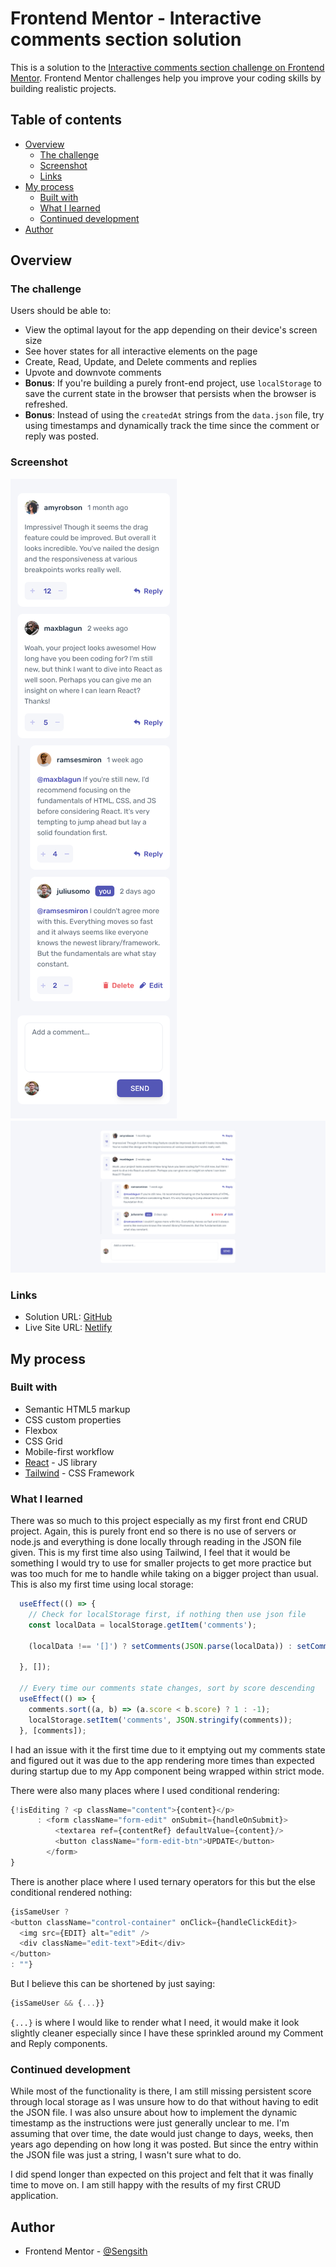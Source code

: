 # Frontend Mentor - Interactive comments section solution

This is a solution to the [Interactive comments section challenge on Frontend Mentor](https://www.frontendmentor.io/challenges/interactive-comments-section-iG1RugEG9). Frontend Mentor challenges help you improve your coding skills by building realistic projects. 

## Table of contents

- [Overview](#overview)
  - [The challenge](#the-challenge)
  - [Screenshot](#screenshot)
  - [Links](#links)
- [My process](#my-process)
  - [Built with](#built-with)
  - [What I learned](#what-i-learned)
  - [Continued development](#continued-development)
- [Author](#author)

## Overview

### The challenge

Users should be able to:

- View the optimal layout for the app depending on their device's screen size
- See hover states for all interactive elements on the page
- Create, Read, Update, and Delete comments and replies
- Upvote and downvote comments
- **Bonus**: If you're building a purely front-end project, use `localStorage` to save the current state in the browser that persists when the browser is refreshed.
- **Bonus**: Instead of using the `createdAt` strings from the `data.json` file, try using timestamps and dynamically track the time since the comment or reply was posted.

### Screenshot

![](./screenshot.png)
![](./screenshot2.png)

### Links

- Solution URL: [GitHub](https://github.com/Sengsith/interactive-comments-section)
- Live Site URL: [Netlify](https://sprightly-dragon-bbf601.netlify.app/)

## My process

### Built with

- Semantic HTML5 markup
- CSS custom properties
- Flexbox
- CSS Grid
- Mobile-first workflow
- [React](https://reactjs.org/) - JS library
- [Tailwind](https://tailwindcss.com/) - CSS Framework

### What I learned

There was so much to this project especially as my first front end CRUD project. Again, this is purely front end so there is no use of servers or node.js and everything is done locally through reading in the JSON file given. This is my first time also using Tailwind, I feel that it would be something I would try to use for smaller projects to get more practice but was too much for me to handle while taking on a bigger project than usual. This is also my first time using local storage:

```js
  useEffect(() => {
    // Check for localStorage first, if nothing then use json file
    const localData = localStorage.getItem('comments');

    (localData !== '[]') ? setComments(JSON.parse(localData)) : setComments(data.comments.sort((a, b) => (a.score < b.score) ? 1 : -1));

  }, []);

  // Every time our comments state changes, sort by score descending
  useEffect(() => {
    comments.sort((a, b) => (a.score < b.score) ? 1 : -1);
    localStorage.setItem('comments', JSON.stringify(comments));
  }, [comments]);
  ```

  I had an issue with it the first time due to it emptying out my comments state and figured out it was due to the app rendering more times than expected during startup due to my App component being wrapped within strict mode.

  There were also many places where I used conditional rendering:

  ```js
  {!isEditing ? <p className="content">{content}</p> 
        : <form className="form-edit" onSubmit={handleOnSubmit}>
            <textarea ref={contentRef} defaultValue={content}/>
            <button className="form-edit-btn">UPDATE</button>
          </form>
  }
  ```

  There is another place where I used ternary operators for this but the else conditional rendered nothing:
  ```js
  {isSameUser ?
  <button className="control-container" onClick={handleClickEdit}>
    <img src={EDIT} alt="edit" />
    <div className="edit-text">Edit</div>
  </button>
  : ""}
  ```
  But I believe this can be shortened by just saying:
  ```js
  {isSameUser && {...}}
  ```
  ```{...}``` is where I would like to render what I need, it would make it look slightly cleaner especially since I have these sprinkled around my Comment and Reply components.

### Continued development

While most of the functionality is there, I am still missing persistent score through local storage as I was unsure how to do that without having to edit the JSON file. I was also unsure about how to implement the dynamic timestamp as the instructions were just generally unclear to me. I'm assuming that over time, the date would just change to days, weeks, then years ago depending on how long it was posted. But since the entry within the JSON file was just a string, I wasn't sure what to do. 

I did spend longer than expected on this project and felt that it was finally time to move on. I am still happy with the results of my first CRUD application. 

## Author

- Frontend Mentor - [@Sengsith](https://www.frontendmentor.io/profile/Sengsith)
